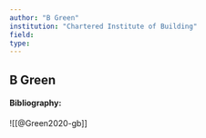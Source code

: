 ```yaml
---
author: "B Green"
institution: "Chartered Institute of Building"
field:
type:
---
```


## B Green
#### Bibliography:

![[@Green2020-gb]]